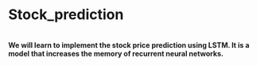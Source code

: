 # Stock_prediction
<br>
 <b>We will learn to implement the stock price prediction using LSTM. It is a model that increases the memory of recurrent neural networks.
